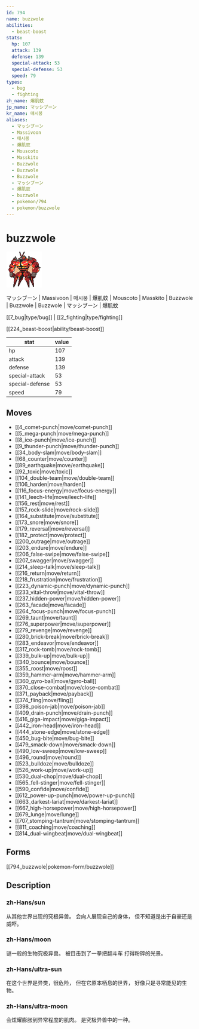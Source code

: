 ```yaml
---
id: 794
name: buzzwole
abilities:
  - beast-boost
stats:
  hp: 107
  attack: 139
  defense: 139
  special-attack: 53
  special-defense: 53
  speed: 79
types:
  - bug
  - fighting
zh_name: 爆肌蚊
jp_name: マッシブーン
kr_name: 매시붕
aliases:
  - マッシブーン
  - Massivoon
  - 매시붕
  - 爆肌蚊
  - Mouscoto
  - Masskito
  - Buzzwole
  - Buzzwole
  - Buzzwole
  - マッシブーン
  - 爆肌蚊
  - buzzwole
  - pokemon/794
  - pokemon/buzzwole
---
```

# buzzwole

![](https://raw.githubusercontent.com/PokeAPI/sprites/master/sprites/pokemon/794.png)

マッシブーン | Massivoon | 매시붕 | 爆肌蚊 | Mouscoto | Masskito | Buzzwole | Buzzwole | Buzzwole | マッシブーン | 爆肌蚊

[[7_bug|type/bug]] | [[2_fighting|type/fighting]]

[[224_beast-boost|ability/beast-boost]]

|stat|value|
|---|---|
|hp|107|
|attack|139|
|defense|139|
|special-attack|53|
|special-defense|53|
|speed|79|


## Moves

- [[4_comet-punch|move/comet-punch]]
- [[5_mega-punch|move/mega-punch]]
- [[8_ice-punch|move/ice-punch]]
- [[9_thunder-punch|move/thunder-punch]]
- [[34_body-slam|move/body-slam]]
- [[68_counter|move/counter]]
- [[89_earthquake|move/earthquake]]
- [[92_toxic|move/toxic]]
- [[104_double-team|move/double-team]]
- [[106_harden|move/harden]]
- [[116_focus-energy|move/focus-energy]]
- [[141_leech-life|move/leech-life]]
- [[156_rest|move/rest]]
- [[157_rock-slide|move/rock-slide]]
- [[164_substitute|move/substitute]]
- [[173_snore|move/snore]]
- [[179_reversal|move/reversal]]
- [[182_protect|move/protect]]
- [[200_outrage|move/outrage]]
- [[203_endure|move/endure]]
- [[206_false-swipe|move/false-swipe]]
- [[207_swagger|move/swagger]]
- [[214_sleep-talk|move/sleep-talk]]
- [[216_return|move/return]]
- [[218_frustration|move/frustration]]
- [[223_dynamic-punch|move/dynamic-punch]]
- [[233_vital-throw|move/vital-throw]]
- [[237_hidden-power|move/hidden-power]]
- [[263_facade|move/facade]]
- [[264_focus-punch|move/focus-punch]]
- [[269_taunt|move/taunt]]
- [[276_superpower|move/superpower]]
- [[279_revenge|move/revenge]]
- [[280_brick-break|move/brick-break]]
- [[283_endeavor|move/endeavor]]
- [[317_rock-tomb|move/rock-tomb]]
- [[339_bulk-up|move/bulk-up]]
- [[340_bounce|move/bounce]]
- [[355_roost|move/roost]]
- [[359_hammer-arm|move/hammer-arm]]
- [[360_gyro-ball|move/gyro-ball]]
- [[370_close-combat|move/close-combat]]
- [[371_payback|move/payback]]
- [[374_fling|move/fling]]
- [[398_poison-jab|move/poison-jab]]
- [[409_drain-punch|move/drain-punch]]
- [[416_giga-impact|move/giga-impact]]
- [[442_iron-head|move/iron-head]]
- [[444_stone-edge|move/stone-edge]]
- [[450_bug-bite|move/bug-bite]]
- [[479_smack-down|move/smack-down]]
- [[490_low-sweep|move/low-sweep]]
- [[496_round|move/round]]
- [[523_bulldoze|move/bulldoze]]
- [[526_work-up|move/work-up]]
- [[530_dual-chop|move/dual-chop]]
- [[565_fell-stinger|move/fell-stinger]]
- [[590_confide|move/confide]]
- [[612_power-up-punch|move/power-up-punch]]
- [[663_darkest-lariat|move/darkest-lariat]]
- [[667_high-horsepower|move/high-horsepower]]
- [[679_lunge|move/lunge]]
- [[707_stomping-tantrum|move/stomping-tantrum]]
- [[811_coaching|move/coaching]]
- [[814_dual-wingbeat|move/dual-wingbeat]]

## Forms



[[794_buzzwole|pokemon-form/buzzwole]]

## Description

### zh-Hans/sun

从其他世界出现的究极异兽。
会向人展现自己的身体，
但不知道是出于自豪还是威吓。

### zh-Hans/moon

谜一般的生物究极异兽。
被目击到了一拳把翻斗车
打得粉碎的光景。

### zh-Hans/ultra-sun

在这个世界是异类，很危险，
但在它原本栖息的世界，
好像只是寻常能见的生物。

### zh-Hans/ultra-moon

会炫耀膨胀到异常程度的肌肉。
是究极异兽中的一种。

